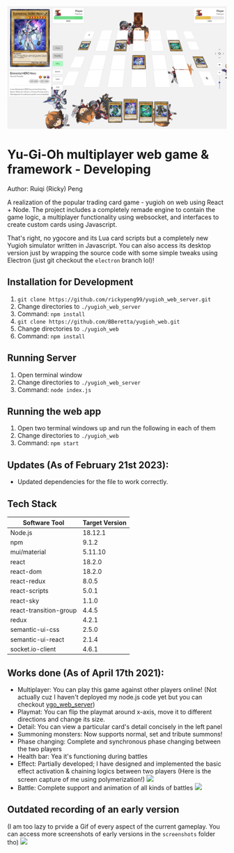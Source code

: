 <p align="center">
<img src="screenshots/yugioh_screen.png" /><br>
</p>

# Yu-Gi-Oh multiplayer web game & framework - Developing

Author: Ruiqi (Ricky) Peng

A realization of the popular trading card game - yugioh on web using React + Node. The project includes a completely remade engine to contain the game logic, a multiplayer functionality using websocket, and interfaces to create custom cards using Javascript. 

That's right, no ygocore and its Lua card scripts but a completely new Yugioh simulator written in Javascript. You can also access its desktop version just by wrapping the source code with some simple tweaks using Electron (just git checkout the `electron` branch lol)!

## Installation for Development
1. `git clone https://github.com/rickypeng99/yugioh_web_server.git`
2. Change directories to `./yugioh_web_server`
3. Command: `npm install`
4. `git clone https://github.com/BBeretta/yugioh_web.git`
4. Change directories to `./yugioh_web`
5. Command: `npm install`

## Running Server
1. Open terminal window
2. Change directories to `./yugioh_web_server`
3. Command: `node index.js`

## Running the web app
1. Open two terminal windows up and run the following in each of them
2. Change directories to `./yugioh_web`
3. Command: `npm start`

## Updates (As of February 21st 2023):
- Updated dependencies for the file to work correctly.

## Tech Stack
| Software Tool | Target Version |
| --- | --- |
| Node.js | 18.12.1 |
| npm | 9.1.2 |
| mui/material | 5.11.10 |
| react | 18.2.0 |
| react-dom | 18.2.0 |
| react-redux | 8.0.5 |
| react-scripts | 5.0.1 |
| react-sky | 1.1.0 | --force (not compatible for React^18)
| react-transition-group | 4.4.5 |
| redux | 4.2.1 |
| semantic-ui-css | 2.5.0 |
| semantic-ui-react | 2.1.4 |
| socket.io-client | 4.6.1 |

## Works done (As of April 17th 2021):
 - Multiplayer: You can play this game against other players online! (Not actually cuz I haven't deployed my node.js code yet but you can checkout [ygo_web_server](https://github.com/rickypeng99/yugioh_web_server))
 - Playmat: You can flip the playmat around x-axis, move it to different directions and change its size.
 - Detail: You can view a particular card's detail concisely in the left panel
 - Summoning monsters: Now supports normal, set and tribute summons!
 - Phase changing: Complete and synchronous phase changing between the two players
 - Health bar: Yea it's functioning during battles
 - Effect: Partially developed; I have designed and implemented the basic effect activation & chaining logics between two players (Here is the screen capture of me using polymerization!)
 ![](screenshots/yugioh_fusion.gif)
 - Battle: Complete support and animation of all kinds of battles
 ![](screenshots/yugioh5.gif)



 ## Outdated recording of an early version
  (I am too lazy to prvide a Gif of every aspect of the current gameplay. You can access more screenshots of early versions in the `screenshots` folder tho)
  ![](screenshots/yugioh.gif)
